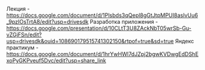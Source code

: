 Лекция - https://docs.google.com/document/d/1Plsbds3qQepl8gGtJtpMPUI8aslvUu6_9pzIOsTrtA8/edit?usp=drivesdk
Разработка приложения - https://docs.google.com/presentation/d/10CLtT3U8ZAckNbT05wrSb-Gu-vZGjFSn/edit?usp=drivesdk&ouid=108690179515741302150&rtpof=true&sd=true
Яндекс практикум - https://docs.google.com/document/d/1hrYwHWl7dJZpj2bgwKVDwgEdDShExoPyGKPveuf5Dvc/edit?usp=share_link
